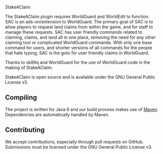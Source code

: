 StakeAClaim

The StakeAClaim plugin requires WorldGuard and WorldEdit to function. SAC is an ads-on/extension to WorldGuard.
The primary goal of SAC is to allow players to request land claims from within the game, and for staff to manage these requests.
SAC has user friendly commands related to claiming, claims, and land all in one place, removing the need for any other claiming tool or complicated WorldGuard commands.
With only one base command for users, and shorter versions of all commands for the people that hate typing, SAC is the goto for user friendly claims in WorldGuard.

Thanks to sk89q and WorldGuard for the use of WorldGuard code in the making of StakeAClaim.

StakeAClaim is open source and is available under the GNU General Public License v3.

Compiling
---------

The project is written for Java 6 and our build process makes use of [Maven](http://maven.apache.org).
Dependencies are automatically handled by Maven.

Contributing
------------

We accept contributions, especially through pull requests on GitHub.
Submissions must be licensed under the GNU General Public License v3.
